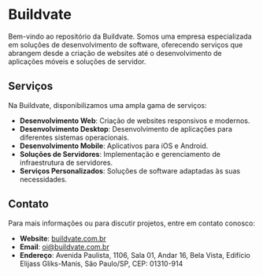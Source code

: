 # Buildvate

Bem-vindo ao repositório da Buildvate. Somos uma empresa especializada em soluções de desenvolvimento de software, oferecendo serviços que abrangem desde a criação de websites até o desenvolvimento de aplicações móveis e soluções de servidor.

## Serviços

Na Buildvate, disponibilizamos uma ampla gama de serviços:

- **Desenvolvimento Web**: Criação de websites responsivos e modernos.
- **Desenvolvimento Desktop**: Desenvolvimento de aplicações para diferentes sistemas operacionais.
- **Desenvolvimento Mobile**: Aplicativos para iOS e Android.
- **Soluções de Servidores**: Implementação e gerenciamento de infraestrutura de servidores.
- **Serviços Personalizados**: Soluções de software adaptadas às suas necessidades.

## Contato

Para mais informações ou para discutir projetos, entre em contato conosco:

- **Website**: [buildvate.com.br](https://buildvate.com.br)
- **Email**: oi@buildvate.com.br
- **Endereço**: Avenida Paulista, 1106, Sala 01, Andar 16, Bela Vista, Edifício Elijass Gliks-Manis, São Paulo/SP, CEP: 01310-914


